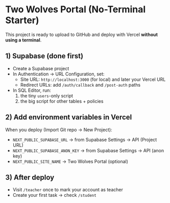 
# Two Wolves Portal (No-Terminal Starter)

This project is ready to upload to GitHub and deploy with Vercel **without using a terminal**.

## 1) Supabase (done first)
- Create a Supabase project
- In Authentication → URL Configuration, set:
  - Site URL: `http://localhost:3000` (for local) and later your Vercel URL
  - Redirect URLs: add `/auth/callback` and `/post-auth` paths
- In SQL Editor, run:
  1) the tiny `users`-only script
  2) the big script for other tables + policies

## 2) Add environment variables in Vercel
When you deploy (Import Git repo → New Project):
- `NEXT_PUBLIC_SUPABASE_URL` → from Supabase Settings → API (Project URL)
- `NEXT_PUBLIC_SUPABASE_ANON_KEY` → from Supabase Settings → API (anon key)
- `NEXT_PUBLIC_SITE_NAME` → Two Wolves Portal (optional)

## 3) After deploy
- Visit `/teacher` once to mark your account as teacher
- Create your first task → check `/student`
